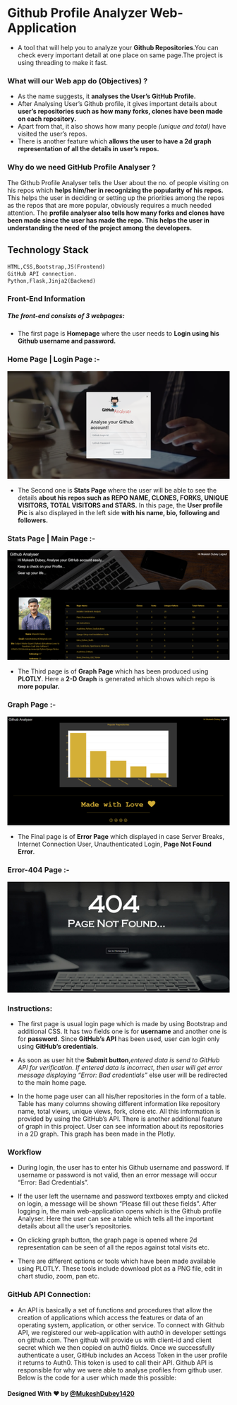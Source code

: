 # Github Profile Analyzer Web-Application

* A tool that will help you to analyze your **Github Repositories**.You can check every important detail at one place on same page.The project is using threading to make it fast.

### What will our Web app do (Objectives) ?
* As the name suggests, it **analyses the User’s GitHub Profile.**
* After Analysing User’s Github profile, it gives important details about **user’s repositories such as how many forks, clones have been made on each repository.**
* Apart from that, it also shows how many people *(unique and total)* have visited the user’s repos.
* There is another feature which **allows the user to have a 2d graph representation of all the details in user’s repos.**

### Why do we need GitHub Profile Analyser ?
The Github Profile Analyser tells the User about the no. of people visiting on his repos which **helps him/her in recognizing the popularity of his repos.** This helps the user in deciding or setting up the priorities among the repos as the repos that are more popular, obviously requires a much needed attention. The **profile analyser also tells how many forks and clones have been made since the user has made the repo. This helps the user in understanding the need of the project among the developers.**

## Technology Stack
	HTML,CSS,Bootstrap,JS(Frontend)
	GitHub API connection.
	Python,Flask,Jinja2(Backend)


### Front-End Information

##### The front-end consists of 3 webpages:

* The first page is **Homepage** where the user needs to **Login using his Github username and password.**

### Home Page | Login Page :-

![LoginPage](static/images/demo.png)

* The Second one is **Stats Page** where the user will be able to see the details **about his repos such as REPO NAME, CLONES, FORKS, UNIQUE VISITORS, TOTAL VISITORS and STARS.** In this page, the **User profile Pic** is also displayed in the left side **with his name, bio, following and followers.**

### Stats Page | Main Page :-

![MainPage](static/images/profile.png)

* The Third page is of **Graph Page** which has been produced using **PLOTLY**. Here a **2-D Graph** is generated which shows which repo is **more popular.**

### Graph Page :-

![GraphPage](static/images/graph.png)

* The Final page is of **Error Page** which displayed in case Server Breaks, Internet Connection User, Unauthenticated Login, **Page Not Found Error**.

### Error-404  Page :-

![ErrorPage](static/images/error.png)

### Instructions:

* The first page is usual login page which is made by using Bootstrap and additional CSS. It has two fields one is for **username** and another one is for **password**. Since **GitHub’s API** has been used, user can login only using **GitHub’s credentials**.

* As soon as user hit the **Submit button**,*entered data is send to GitHub API for verification. If entered data is incorrect, then user will get error message displaying “Error: Bad credentials”* else user will be redirected to the main home page.

* In the home page user can all his/her repositories in the form of a table. Table has many columns showing different information like repository name, total views, unique views, fork, clone etc. All this information is provided by using the GitHub’s API.
There is another additional feature of graph in this project. User can see information about its repositories in a 2D graph. This graph has been made in the Plotly.

### Workflow

* During login, the user has to enter his Github username and password. If username or password is not valid, then an error message will occur “Error: Bad Credentials”.

* If the user left the username and password textboxes empty and clicked on login, a message will be shown “Please fill out these fields”.
After logging in, the main web-application opens which is the Github profile Analyser. Here the user can see a table which tells all the important details about all the user’s repositories.


* On clicking graph button, the graph page is opened where 2d representation can be seen of all the repos against total visits etc.

* There are different options or tools which have been made available using PLOTLY. These tools include download plot as a PNG file, edit in chart studio, zoom, pan etc.


### GitHub API Connection:

* An API is basically a set of functions and procedures that allow the creation of applications which access the features or data of an operating system, application, or other service. To connect with Github API, we registered our web-application with auth0 in developer settings on github.com. Then github will provide us with client-id and client secret which we then copied on auth0 fields. Once we successfully authenticate a user, GitHub includes an Access Token in the user profile it returns to Auth0. This token is used to call their API. Github API is responsible for why we were able to analyse profiles from github user. Below is the code for a user which made this possible:


#### Designed With :heart: by  [@MukeshDubey1420](https://mukeshdubeyportfolio.netlify.com/   "My PortFolio Link")
